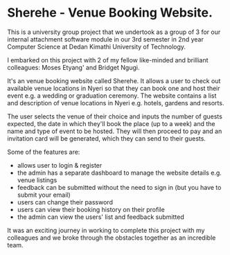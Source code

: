 # Sherehe - Venue Booking Website.

This is a university group project that we undertook as a group of 3 for our internal attachment software module in our 3rd semester in 2nd year Computer Science at Dedan Kimathi University of Technology.

I embarked on this project with 2 of my fellow like-minded and brilliant colleagues: Moses Etyang' and Bridget Ngugi.

It's an venue booking website called Sherehe. It allows a user to check out available venue locations in Nyeri so that they can book one and host their event e.g. a wedding or graduation ceremony. The website contains a list and description of venue locations in Nyeri e.g. hotels, gardens and resorts. 

The user selects the venue of their choice and inputs the number of guests expected, the date in which they'll book the place (up to a week) and the name and type of event to be hosted. They will then proceed to pay and an invitation card will be generated, which they can send to their guests.

Some of the features are:
* allows user to login & register
* the admin has a separate dashboard to manage the website details e.g. venue listings
* feedback can be submitted without the need to sign in (but you have to submit your email)
* users can change their password
* users can view their booking history on their profile
* the admin can view the users' list and feedback submitted

It was an exciting journey in working to complete this project with my colleagues and we broke through the obstacles together as an incredible team.

